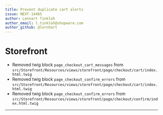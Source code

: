 ```yaml
---
title: Prevent duplicate cart alerts
issue: NEXT-14465
author: Lennart Tinkloh
author_email: l.tinkloh@shopware.com
author_github: @lernhart
---
```

# Storefront
* Removed twig block `page_checkout_cart_messages` from `src/Storefront/Resources/views/storefront/page/checkout/cart/index.html.twig`
* Removed twig block `page_checkout_confirm_errors` from `src/Storefront/Resources/views/storefront/page/checkout/cart/index.html.twig`
* Removed twig block `page_checkout_confirm_errors` from `src/Storefront/Resources/views/storefront/page/checkout/confirm/index.html.twig`
___
